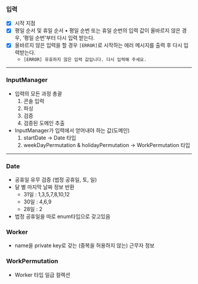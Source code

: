 ### 입력

- [x]  시작 지점 
- [x]  평일 순서 및 휴일 순서
  • 평일 순번 또는 휴일 순번의 입력 값이 올바르지 않은 경우, '평일 순번'부터 다시 입력 받는다.
- [x]  올바르지 않은 입력을 할 경우 `[ERROR]`로 시작하는 에러 메시지를 출력 후 다시 입력받는다.
    - `[ERROR] 유효하지 않은 입력 값입니다. 다시 입력해 주세요.`

---

### InputManager

- 입력의 모든 과정 총괄
    1. 콘솔 입력
    2. 파싱
    3. 검증
    4. 검증된 도메인 추출
- InputManager가 입력에서 얻어내야 하는 값(도메인)
    1. startDate → Date 타입
    2. weekDayPermutation & holidayPermutation → WorkPermutation 타입

---

### Date

- 공휴일 유무 검증  (법정 공휴일, 토, 일)
- 달 별 마지막 날짜 정보 반환
    - 31일 : 1,3,5,7,8,10,12
    - 30일 : 4,6,9
    - 28일 : 2
- 법정 공휴일을 따로 enum타입으로 갖고있음

### Worker

- name을 private key로 갖는 (중복을 허용하지 않는) 근무자 정보

### WorkPermutation

- Worker 타입  일급 컬렉션